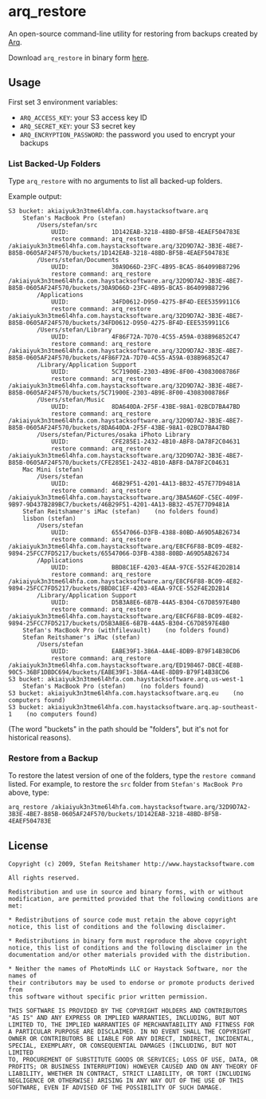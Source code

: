 # arq_restore

An open-source command-line utility for restoring from backups created by [Arq](http://www.haystacksoftware.com/arq/).

Download `arq_restore` in binary form [here](http://sreitshamer.github.com/arq_restore/).


## Usage

First set 3 environment variables:

- `ARQ_ACCESS_KEY`: your S3 access key ID
- `ARQ_SECRET_KEY`: your S3 secret key
- `ARQ_ENCRYPTION_PASSWORD`: the password you used to encrypt your backups


### List Backed-Up Folders

Type `arq_restore` with no arguments to list all backed-up folders.

Example output:

    S3 bucket: akiaiyuk3n3tme6l4hfa.com.haystacksoftware.arq
        Stefan's MacBook Pro (stefan)
            /Users/stefan/src
                UUID:            1D142EAB-3218-48BD-BF5B-4EAEF504783E
                restore command: arq_restore /akiaiyuk3n3tme6l4hfa.com.haystacksoftware.arq/32D9D7A2-3B3E-4BE7-B85B-0605AF24F570/buckets/1D142EAB-3218-48BD-BF5B-4EAEF504783E
            /Users/stefan/Documents
                UUID:            30A9D66D-23FC-4B95-BCA5-864099B87296
                restore command: arq_restore /akiaiyuk3n3tme6l4hfa.com.haystacksoftware.arq/32D9D7A2-3B3E-4BE7-B85B-0605AF24F570/buckets/30A9D66D-23FC-4B95-BCA5-864099B87296
            /Applications
                UUID:            34FD0612-D950-4275-BF4D-EEE5359911C6
                restore command: arq_restore /akiaiyuk3n3tme6l4hfa.com.haystacksoftware.arq/32D9D7A2-3B3E-4BE7-B85B-0605AF24F570/buckets/34FD0612-D950-4275-BF4D-EEE5359911C6
            /Users/stefan/Library
                UUID:            4F86F72A-7D70-4C55-A59A-038B96852C47
                restore command: arq_restore /akiaiyuk3n3tme6l4hfa.com.haystacksoftware.arq/32D9D7A2-3B3E-4BE7-B85B-0605AF24F570/buckets/4F86F72A-7D70-4C55-A59A-038B96852C47
            /Library/Application Support
                UUID:            5C71900E-2303-4B9E-8F00-43083008786F
                restore command: arq_restore /akiaiyuk3n3tme6l4hfa.com.haystacksoftware.arq/32D9D7A2-3B3E-4BE7-B85B-0605AF24F570/buckets/5C71900E-2303-4B9E-8F00-43083008786F
            /Users/stefan/Music
                UUID:            8DA640DA-2F5F-43BE-98A1-02BCD7BA47BD
                restore command: arq_restore /akiaiyuk3n3tme6l4hfa.com.haystacksoftware.arq/32D9D7A2-3B3E-4BE7-B85B-0605AF24F570/buckets/8DA640DA-2F5F-43BE-98A1-02BCD7BA47BD
            /Users/stefan/Pictures/osaka iPhoto Library
                UUID:            CFE285E1-2432-4B10-ABF8-DA78F2C04631
                restore command: arq_restore /akiaiyuk3n3tme6l4hfa.com.haystacksoftware.arq/32D9D7A2-3B3E-4BE7-B85B-0605AF24F570/buckets/CFE285E1-2432-4B10-ABF8-DA78F2C04631
        Mac Mini (stefan)
            /Users/stefan
                UUID:            46B29F51-4201-4A13-BB32-457E77D9481A
                restore command: arq_restore /akiaiyuk3n3tme6l4hfa.com.haystacksoftware.arq/3BA5A6DF-C5EC-409F-9B97-9D437B289BC7/buckets/46B29F51-4201-4A13-BB32-457E77D9481A
        Stefan Reitshamer's iMac (stefan)    (no folders found)
        lisbon (stefan)
            /Users/stefan
                UUID:            65547066-D3FB-4388-80BD-A69D5AB26734
                restore command: arq_restore /akiaiyuk3n3tme6l4hfa.com.haystacksoftware.arq/E8CF6F88-BC09-4E82-9894-25FCC7FD5217/buckets/65547066-D3FB-4388-80BD-A69D5AB26734
            /Applications
                UUID:            BBD8C1EF-4203-4EAA-97CE-552F4E2D2B14
                restore command: arq_restore /akiaiyuk3n3tme6l4hfa.com.haystacksoftware.arq/E8CF6F88-BC09-4E82-9894-25FCC7FD5217/buckets/BBD8C1EF-4203-4EAA-97CE-552F4E2D2B14
            /Library/Application Support
                UUID:            D5B3A8E6-6B7B-44A5-B304-C67D8597E4B0
                restore command: arq_restore /akiaiyuk3n3tme6l4hfa.com.haystacksoftware.arq/E8CF6F88-BC09-4E82-9894-25FCC7FD5217/buckets/D5B3A8E6-6B7B-44A5-B304-C67D8597E4B0
        Stefan's MacBook Pro (withfilevault)    (no folders found)
        Stefan Reitshamer's iMac (stefan)
            /Users/stefan
                UUID:            EABE39F1-386A-4A4E-8DB9-B79F14B38CD6
                restore command: arq_restore /akiaiyuk3n3tme6l4hfa.com.haystacksoftware.arq/ED198467-D8CE-4E8B-90C5-36BF1DBDC694/buckets/EABE39F1-386A-4A4E-8DB9-B79F14B38CD6
    S3 bucket: akiaiyuk3n3tme6l4hfa.com.haystacksoftware.arq.us-west-1
        Stefan's MacBook Pro (stefan)    (no folders found)
    S3 bucket: akiaiyuk3n3tme6l4hfa.com.haystacksoftware.arq.eu    (no computers found)
    S3 bucket: akiaiyuk3n3tme6l4hfa.com.haystacksoftware.arq.ap-southeast-1    (no computers found)


(The word "buckets" in the path should be "folders", but it's not for historical reasons).


### Restore from a Backup

To restore the latest version of one of the folders, type the `restore command` listed.
For example, to restore the `src` folder from `Stefan's MacBook Pro` above, type:

    arq_restore /akiaiyuk3n3tme6l4hfa.com.haystacksoftware.arq/32D9D7A2-3B3E-4BE7-B85B-0605AF24F570/buckets/1D142EAB-3218-48BD-BF5B-4EAEF504783E


## License

    Copyright (c) 2009, Stefan Reitshamer http://www.haystacksoftware.com

    All rights reserved.

    Redistribution and use in source and binary forms, with or without
    modification, are permitted provided that the following conditions are met:

    * Redistributions of source code must retain the above copyright
    notice, this list of conditions and the following disclaimer.

    * Redistributions in binary form must reproduce the above copyright
    notice, this list of conditions and the following disclaimer in the
    documentation and/or other materials provided with the distribution.

    * Neither the names of PhotoMinds LLC or Haystack Software, nor the names of 
    their contributors may be used to endorse or promote products derived from
    this software without specific prior written permission.

    THIS SOFTWARE IS PROVIDED BY THE COPYRIGHT HOLDERS AND CONTRIBUTORS
    "AS IS" AND ANY EXPRESS OR IMPLIED WARRANTIES, INCLUDING, BUT NOT
    LIMITED TO, THE IMPLIED WARRANTIES OF MERCHANTABILITY AND FITNESS FOR
    A PARTICULAR PURPOSE ARE DISCLAIMED. IN NO EVENT SHALL THE COPYRIGHT
    OWNER OR CONTRIBUTORS BE LIABLE FOR ANY DIRECT, INDIRECT, INCIDENTAL,
    SPECIAL, EXEMPLARY, OR CONSEQUENTIAL DAMAGES (INCLUDING, BUT NOT LIMITED
    TO, PROCUREMENT OF SUBSTITUTE GOODS OR SERVICES; LOSS OF USE, DATA, OR
    PROFITS; OR BUSINESS INTERRUPTION) HOWEVER CAUSED AND ON ANY THEORY OF
    LIABILITY, WHETHER IN CONTRACT, STRICT LIABILITY, OR TORT (INCLUDING
    NEGLIGENCE OR OTHERWISE) ARISING IN ANY WAY OUT OF THE USE OF THIS
    SOFTWARE, EVEN IF ADVISED OF THE POSSIBILITY OF SUCH DAMAGE.

